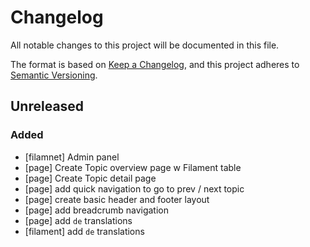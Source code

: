 # Changelog

All notable changes to this project will be documented in this file.

The format is based on [Keep a Changelog](https://keepachangelog.com/en/1.0.0/),
and this project adheres to [Semantic Versioning](https://semver.org/spec/v2.0.0.html).

## Unreleased

### Added
- [filamnet]    Admin panel
- [page]        Create Topic overview page w Filament table
- [page]        Create Topic detail page 
- [page]        add quick navigation to go to prev / next topic 
- [page]        create basic header and footer layout
- [page]        add breadcrumb navigation
- [page]        add `de` translations
- [filament]    add `de` translations



